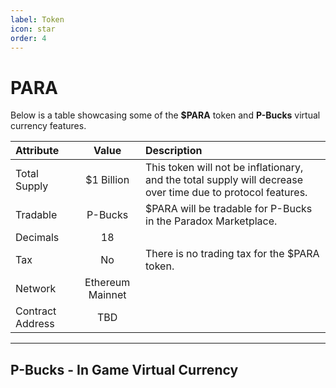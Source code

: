 ```yaml
---
label: Token
icon: star
order: 4
---
```


# PARA

Below is a table showcasing some of the **$PARA** token and **P-Bucks** virtual currency features.

Attribute   | Value | Description
:---   | :---: | :---
Total Supply | $1 Billion  | This token will not be inflationary, and the total supply will decrease over time due to protocol features.
Tradable | P-Bucks  | $PARA will be tradable for P-Bucks in the Paradox Marketplace.
Decimals | 18       |
Tax      | No       | There is no trading tax for the $PARA token.
Network  | Ethereum Mainnet |
Contract Address | TBD |

---

## P-Bucks - In Game Virtual Currency
